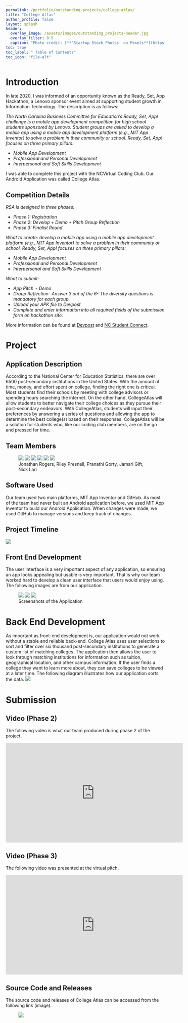 ```yaml
---
permalink: /portfolio/outstanding-projects/college-atlas/
title: "College Atlas"
author_profile: false
layout: splash
header:
  overlay_image: /assets/images/outstanding_projects-header.jpg 
  overlay_filter: 0.5
  caption: "Photo credit: [**'Startup Stock Photos' on Pexels**](https://www.pexels.com/photo/blue-printer-paper-7376/)"
toc: true
toc_label: " Table of Contents"
toc_icon: "file-alt"
---
```


# Introduction
In late 2020, I was informed of an opportunity known as the Ready, Set, App Hackathon, a Lenovo sponsor event aimed at supporting student growth in Information Technology. The description is as follows:


*The North Carolina Business Committee for Education’s Ready, Set, App! challenge is a mobile app development competition for high school students sponsored by Lenovo. Student groups are asked to develop a mobile app using a mobile app development platform (e.g., MIT App Inventor) to solve a problem in their community or school. Ready, Set, App! focuses on three primary pillars:*
- *Mobile App Development*
- *Professional and Personal Development*
- *Interpersonal and Soft Skills Development*

I was able to complete this project with the NCVirtual Coding Club. Our Android Application was called College Atlas.

## Competition Details

*RSA is designed in three phases:*
- *Phase 1: Registration*
- *Phase 2: Develop + Demo + Pitch Group Reflection*
- *Phase 3: Finalist Round*

*What to create: develop a mobile app using a mobile app development platform (e.g., MIT App Inventor) to solve a problem in their community or school. Ready, Set, App! focuses on three primary pillars:*
- *Mobile App Development*
- *Professional and Personal Development*
- *Interpersonal and Soft Skills Development*

*What to submit:*
- *App Pitch + Demo*
- *Group Reflection- Answer 3 out of the 6- The diversity questions is mandatory for each group.*
- *Upload your APK file to Devpost*
- *Complete and enter information into all required fields of the submission form on hackathon site.*

More information can be found at <a href="http://web.archive.org/web/20201226191554/https://readysetapp.devpost.com/">Devpost</a> and <a href="https://web.archive.org/web/20210426190800/https://www.ncstudentconnect.com/ready-set-app-virtual-pitch-competition">NC Student Connect</a>.

# Project
## Application Description
According to the National Center for Education Statistics, there are over 6500 post-secondary institutions in the United States. With the amount of time, money, and effort spent on college, finding the right one is critical. Most students find their schools by meeting with college advisors or spending hours searching the internet. On the other hand, CollegeAtlas will allow students to better navigate their college choices as they pursue their post-secondary endeavors. With CollegeAtlas, students will input their preferences by answering a series of questions and allowing the app to determine the best college(s) based on their responses. CollegeAtlas will be a solution for students who, like our coding club members, are on the go and pressed for time.

## Team Members

<figure class="third">
    <a href="/assets/images/NCVirtual Coding Club/College Atlas/jonathan_rogers.jpg"><img src="/assets/images/NCVirtual Coding Club/College Atlas/jonathan_rogers.jpg"></a>
    <a href="/assets/images/NCVirtual Coding Club/College Atlas/riley_presnell.png"><img src="/assets/images/NCVirtual Coding Club/College Atlas/riley_presnell.png"></a>
    <a href="/assets/images/NCVirtual Coding Club/College Atlas/pranathi_gorty.jpg"><img src="/assets/images/NCVirtual Coding Club/College Atlas/pranathi_gorty.jpg"></a>
    <a href="/assets/images/NCVirtual Coding Club/College Atlas/jamari_gift.jpg"><img src="/assets/images/NCVirtual Coding Club/College Atlas/jamari_gift.jpg"></a>
    <a href="/assets/images/NCVirtual Coding Club/College Atlas/Logo.png"><img src="/assets/images/NCVirtual Coding Club/College Atlas/Logo.png"></a>
    <a href="/assets/images/NCVirtual Coding Club/College Atlas/nick_lari.jpg"><img src="/assets/images/NCVirtual Coding Club/College Atlas/nick_lari.jpg"></a>
    <figcaption>Jonathan Rogers, Riley Presnell, Pranathi Gorty, Jamari Gift, Nick Lari</figcaption>
</figure>

## Software Used
Our team used two main platforms, MIT App Inventor and GitHub. As most of the team had never built an Android application before, we used MIT App Inventor to build our Android Application. When changes were made, we used GitHub to manage versions and keep track of changes.

## Project Timeline
<a href="/assets/images/NCVirtual Coding Club/College Atlas/Ready, Set, App Competition Gantt Chart.jpg"><img src="/assets/images/NCVirtual Coding Club/College Atlas/Ready, Set, App Competition Gantt Chart.jpg"></a>

## Front End Development
The user interface is a very important aspect of any application, so ensuring an app looks appealing but usable is very important. That is why our team worked hard to develop a clean user interface that users would enjoy using. The following images are from our application.

<figure class="third">
    <a href="/assets/images/NCVirtual Coding Club/College Atlas/Location_Screen.jpg"><img src="/assets/images/NCVirtual Coding Club/College Atlas/Location_Screen.jpg"></a>
    <a href="/assets/images/NCVirtual Coding Club/College Atlas/College_List.jpg"><img src="/assets/images/NCVirtual Coding Club/College Atlas/College_List.jpg"></a>
    <a href="/assets/images/NCVirtual Coding Club/College Atlas/College_Information.jpg"><img src="/assets/images/NCVirtual Coding Club/College Atlas/College_Information.jpg"></a>
    <figcaption>Screenshots of the Application</figcaption>
</figure>

# Back End Development
As important as front-end development is, our application would not work without a stable and reliable back-end. College Atlas uses user selections to sort and filter over six thousand post-secondary institutions to generate a custom list of matching colleges. The application then allows the user to look through matching institutions for information such as tuition, geographical location, and other campus information. If the user finds a college they want to learn more about, they can save colleges to be viewed at a later time. The following diagram illustrates how our application sorts the data.
<a href="/assets/images/NCVirtual Coding Club/College Atlas/College Atlas Diagram.png"><img src="/assets/images/NCVirtual Coding Club/College Atlas/College Atlas Diagram.png"></a>

# Submission

## Video (Phase 2)
The following video is what our team produced during phase 2 of the project.
<iframe width="560" height="315" src="https://www.youtube.com/embed/JhFRBOiwsRQ" title="YouTube video player" frameborder="0" allow="accelerometer; autoplay; clipboard-write; encrypted-media; gyroscope; picture-in-picture" allowfullscreen></iframe>

## Video (Phase 3)
The following video was presented at the virtual pitch.
<iframe width="560" height="315" src="https://www.youtube.com/embed/-JLcN4vahf4" title="YouTube video player" frameborder="0" allow="accelerometer; autoplay; clipboard-write; encrypted-media; gyroscope; picture-in-picture" allowfullscreen></iframe>

## Source Code and Releases
The source code and releases of College Atlas can be accessed from the following link (image).
<figure class="half">
<a href="https://github.com/NCVirutal-Coding-Club/CollegeAtlas"><img src="/assets/images/NCVirtual Coding Club/College Atlas/GitHub Header Image.png"></a>
</figure>